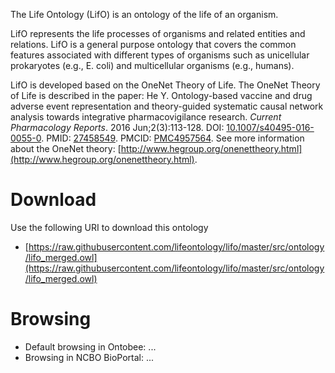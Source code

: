 The Life Ontology (LifO) is an ontology of the life of an organism.

LifO represents the life processes of organisms and related entities and relations. LifO is a general purpose ontology that covers the common features associated with different types of organisms such as unicellular prokaryotes (e.g., E. coli) and multicellular organisms (e.g., humans). 

LifO is developed based on the OneNet Theory of Life. The OneNet Theory of Life is described in the paper: He Y. Ontology-based vaccine and drug adverse event representation and theory-guided systematic causal network analysis towards integrative pharmacovigilance research. <i>Current Pharmacology Reports</i>. 2016 Jun;2(3):113-128. DOI: <a href="http://www.dx.doi.org/10.1007/s40495-016-0055-0">10.1007/s40495-016-0055-0</a>. PMID: <a href="https://www.ncbi.nlm.nih.gov/pubmed/?term=27458549">27458549</a>. PMCID: <a href="https://www.ncbi.nlm.nih.gov/pmc/articles/PMC4957564/">PMC4957564</a>. See more information about the OneNet theory: [http://www.hegroup.org/onenettheory.html](http://www.hegroup.org/onenettheory.html).

# Download

Use the following URI to download this ontology

* [https://raw.githubusercontent.com/lifeontology/lifo/master/src/ontology/lifo_merged.owl](https://raw.githubusercontent.com/lifeontology/lifo/master/src/ontology/lifo_merged.owl)

# Browsing

* Default browsing in Ontobee: ... 
* Browsing in NCBO BioPortal: ... 
